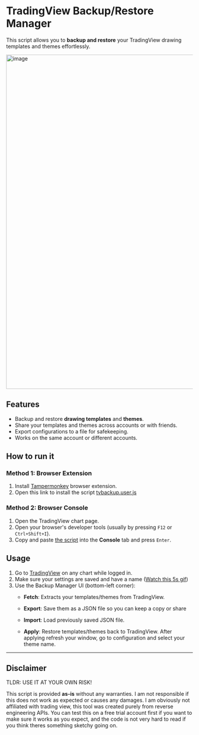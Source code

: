 # TradingView Backup/Restore Manager

This script allows you to **backup and restore** your TradingView drawing templates and themes effortlessly.

<img width="901" alt="image" src="https://github.com/user-attachments/assets/f05207d9-f56a-404d-a4f8-676dc7c5618e" />

## Features
- Backup and restore **drawing templates** and **themes**.
- Share your templates and themes across accounts or with friends.
- Export configurations to a file for safekeeping.
- Works on the same account or different accounts.

## How to run it

### Method 1: Browser Extension
1. Install [Tampermonkey](https://www.tampermonkey.net/) browser extension.
2. Open this link to install the script [tvbackup.user.js](https://github.com/victornpb/tradingview-backup/raw/refs/heads/main/tvbackup.user.js)

### Method 2: Browser Console
1. Open the TradingView chart page.
2. Open your browser's developer tools (usually by pressing `F12` or `Ctrl+Shift+I`).
3. Copy and paste [the script](./tvbackup.user.js) into the **Console** tab and press `Enter`.

## Usage
1. Go to [TradingView](https://www.tradingview.com/chart/) on any chart while logged in.
2. Make sure your settings are saved and have a name ([Watch this 5s gif](https://github.com/user-attachments/assets/9f15e1d5-91cc-4f1d-ac21-b108b8b79ab9))
3. Use the Backup Manager UI (bottom-left corner):
   - **Fetch**: Extracts your templates/themes from TradingView.
   - **Export**: Save them as a JSON file so you can keep a copy or share
     
   - **Import**: Load previously saved JSON file.
   - **Apply**: Restore templates/themes back to TradingView.
     After applying refresh your window, go to configuration and select your theme name.

----

## Disclaimer

TLDR: USE IT AT YOUR OWN RISK!

This script is provided **as-is** without any warranties. I am not responsible if this does not work as expected or causes any damages.
I am obviously not affiliated with trading view, this tool was created purely from reverse engineering APIs.
You can test this on a free trial account first if you want to make sure it works as you expect, and the code is not very hard to read if you think theres something sketchy going on.

